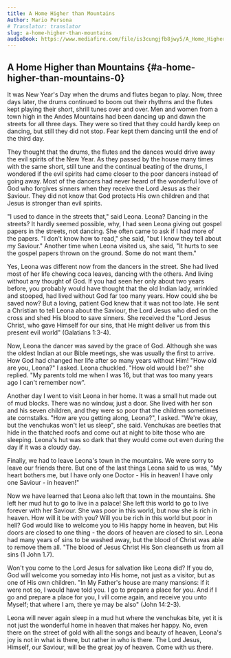 ```yaml
---
title: A Home Higher than Mountains
Author: Mario Persona 
# Translator: translator
slug: a-home-higher-than-mountains
audioBook: https://www.mediafire.com/file/is3cungjfb8jwy5/A_Home_Higher_than_Mountains.mp3
---
```


## A Home Higher than Mountains {#a-home-higher-than-mountains-0}

It was New Year&#039;s Day when the drums and flutes began to play. Now, three days later, the drums continued to boom out their rhythms and the flutes kept playing their short, shrill tunes over and over. Men and women from a town high in the Andes Mountains had been dancing up and dawn the streets for all three days. They were so tired that they could hardly keep on dancing, but still they did not stop. Fear kept them dancing until the end of the third day.

They thought that the drums, the flutes and the dances would drive away the evil spirits of the New Year. As they passed by the house many times with the same short, still tune and the continual beating of the drums, I wondered if the evil spirits had came closer to the poor dancers instead of going away. Most of the dancers had never heard of the wonderful love of God who forgives sinners when they receive the Lord Jesus as their Saviour. They did not know that God protects His own children and that Jesus is stronger than evil spirits.

&quot;I used to dance in the streets that,&quot; said Leona. Leona? Dancing in the streets? It hardly seemed possible, why, I had seen Leona giving out gospel papers in the streets, not dancing. She often came to ask if I had more of the papers. &quot;I don&#039;t know how to read,&quot; she said, &quot;but I know they tell about my Saviour.&quot; Another time when Leona visited us, she said, &quot;It hurts to see the gospel papers thrown on the ground. Some do not want them.&quot;

Yes, Leona was different now from the dancers in the street. She had lived most of her life chewing coca leaves, dancing with the others. And living without any thought of God. If you had seen her only about two years before, you probably would have thought that the old Indian lady, wrinkled and stooped, had lived without God far too many years. How could she be saved now? But a loving, patient God knew that it was not too late. He sent a Christian to tell Leona about the Saviour, the Lord Jesus who died on the cross and shed His blood to save sinners. She received the &quot;Lord Jesus Christ, who gave Himself for our sins, that He might deliver us from this present evil world&quot; (Galatians 1:3-4).

Now, Leona the dancer was saved by the grace of God. Although she was the oldest Indian at our Bible meetings, she was usually the first to arrive. How God had changed her life after so many years without Him! &quot;How old are you, Leona?&quot; I asked. Leona chuckled. &quot;How old would I be?&quot; she replied. &quot;My parents told me when I was 16, but that was too many years ago I can&#039;t remember now&quot;.

Another day I went to visit Leona in her home. It was a small hut made out of mud blocks. There was no window, just a door. She lived with her son and his seven children, and they were so poor that the children sometimes ate cornstalks. &quot;How are you getting along, Leona?&quot;, I asked. &quot;We&#039;re okay, but the venchukas won&#039;t let us sleep&quot;, she said. Venchukas are beetles that hide in the thatched roofs and come out at night to bite those who are sleeping. Leona&#039;s hut was so dark that they would come out even during the day if it was a cloudy day.

Finally, we had to leave Leona&#039;s town in the mountains. We were sorry to leave our friends there. But one of the last things Leona said to us was, &quot;My heart bothers me, but I have only one Doctor - His in heaven! I have only one Saviour - in heaven!&quot;

Now we have learned that Leona also left that town in the mountains. She left her mud hut to go to live in a palace! She left this world to go to live forever with her Saviour. She was poor in this world, but now she is rich in heaven. How will it be with you? Will you be rich in this world but poor in hell? God would like to welcome you to His happy home in heaven, but His doors are closed to one thing - the doors of heaven are closed to sin. Leona had many years of sins to be washed away, but the blood of Christ was able to remove them all. &quot;The blood of Jesus Christ His Son cleanseth us from all sins (1 John 1.7).

Won&#039;t you come to the Lord Jesus for salvation like Leona did? If you do, God will welcome you someday into His home, not just as a visitor, but as one of His own children. &quot;In My Father&#039;s house are many mansions: if it were not so, I would have told you. I go to prepare a place for you. And if I go and prepare a place for you, I vill come again, and receive you unto Myself; that where I am, there ye may be also&quot; (John 14:2-3).

Leona will never again sleep in a mud hut where the venchukas bite, yet it is not just the wonderful home in heaven that makes her happy. No, even there on the street of gold with all the songs and beauty of heaven, Leona&#039;s joy is not in what is there, but rather in who is there. The Lord Jesus, Himself, our Saviour, will be the great joy of heaven. Come with us there.
